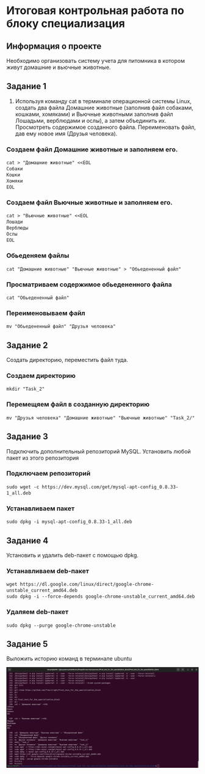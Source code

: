 # Итоговая контрольная работа по блоку специализация

## Информация о проекте  

Необходимо организовать систему учета для питомника в котором живут
домашние и вьючные животные.

## Задание 1
1. Используя команду cat в терминале операционной системы Linux, создать
два файла Домашние животные (заполнив файл собаками, кошками,
хомяками) и Вьючные животными заполнив файл Лошадьми, верблюдами и
ослы), а затем объединить их. Просмотреть содержимое созданного файла.
Переименовать файл, дав ему новое имя (Друзья человека).

### Создаем файл Домашние животные и заполняем его.

```
cat > "Домашние животные" <<EOL
Собаки
Кошки
Хомяки
EOL
```
### Создаем файл Вьючные животные и заполняем его.
```
cat > "Вьючные животные" <<EOL
Лошади
Верблюды
Ослы
EOL
```
### Обьеденяем файлы

```
cat "Домашние животные" "Вьючные животные" > "Обьедененный файл"
```
### Просматриваем содержимое обьедененного файла

```
cat "Обьедененный файл"
```
### Переименовываем файл

```
mv "Обьедененный файл" "Друзья человека"
```
## Задание 2
Создать директорию, переместить файл туда.

### Создаем директорию
```
mkdir "Task_2"
```
### Перемещяем файл в созданную директорию
```
mv "Друзья человека" "Домашние животные" "Вьючные животные" "Task_2/"
```
## Задание 3

Подключить дополнительный репозиторий MySQL. Установить любой пакет
из этого репозитория

### Подключаем репозиторий
```
sudo wget -c https://dev.mysql.com/get/mysql-apt-config_0.8.33-1_all.deb
```
### Устанавливаем пакет
```
sudo dpkg -i mysql-apt-config_0.8.33-1_all.deb
```
## Задание 4
Установить и удалить deb-пакет с помощью dpkg.
### Устанавливаем deb-пакет
```
wget https://dl.google.com/linux/direct/google-chrome-unstable_current_amd64.deb
sudo dpkg -i --force-depends google-chrome-unstable_current_amd64.deb
```
### Удаляем deb-пакет
```
sudo dpkg --purge google-chrome-unstable
```
## Задание 5
Выложить историю команд в терминале ubuntu

![Текст с описанием картинки](./images/hystory.png)
